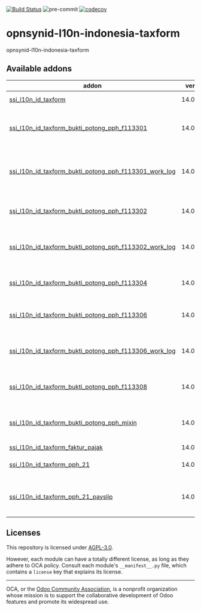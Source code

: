 [![Build Status](https://travis-ci.com/open-synergy/opnsynid-l10n-indonesia-taxform.svg?branch=14.0)](https://travis-ci.com/open-synergy/opnsynid-l10n-indonesia-taxform)
![pre-commit](https://github.com/open-synergy/opnsynid-l10n-indonesia-taxform/actions/workflows/pre-commit.yml/badge.svg)
[![codecov](https://codecov.io/gh/open-synergy/opnsynid-l10n-indonesia-taxform/branch/14.0/graph/badge.svg)](https://codecov.io/gh/open-synergy/opnsynid-l10n-indonesia-taxform)

<!-- /!\ do not modify above this line -->

# opnsynid-l10n-indonesia-taxform

opnsynid-l10n-indonesia-taxform

<!-- /!\ do not modify below this line -->

<!-- prettier-ignore-start -->

[//]: # (addons)

Available addons
----------------
addon | version | maintainers | summary
--- | --- | --- | ---
[ssi_l10n_id_taxform](ssi_l10n_id_taxform/) | 14.0.1.3.0 |  | Indonesia's Taxform
[ssi_l10n_id_taxform_bukti_potong_pph_f113301](ssi_l10n_id_taxform_bukti_potong_pph_f113301/) | 14.0.1.4.0 |  | Indonesia - Bukti Potong PPh 21/26 Tidak Final (f.1.1.33.01)
[ssi_l10n_id_taxform_bukti_potong_pph_f113301_work_log](ssi_l10n_id_taxform_bukti_potong_pph_f113301_work_log/) | 14.0.1.0.0 |  | Bukti Potong PPh 21/26 Tidak Final (f.1.1.33.01) - Work Log Integration
[ssi_l10n_id_taxform_bukti_potong_pph_f113302](ssi_l10n_id_taxform_bukti_potong_pph_f113302/) | 14.0.1.5.0 |  | Indonesia - Bukti Potong PPh 21 Final (f.1.1.33.02)
[ssi_l10n_id_taxform_bukti_potong_pph_f113302_work_log](ssi_l10n_id_taxform_bukti_potong_pph_f113302_work_log/) | 14.0.1.0.0 |  | Bukti Potong PPh 21 Final (f.1.1.33.02) - Work Log Integration
[ssi_l10n_id_taxform_bukti_potong_pph_f113304](ssi_l10n_id_taxform_bukti_potong_pph_f113304/) | 14.0.1.5.0 |  | Indonesia - Bukti Potong PPh 22 (f.1.1.33.04)
[ssi_l10n_id_taxform_bukti_potong_pph_f113306](ssi_l10n_id_taxform_bukti_potong_pph_f113306/) | 14.0.1.7.0 |  | Indonesia - Bukti Potong PPh 23 (f.1.1.33.06)
[ssi_l10n_id_taxform_bukti_potong_pph_f113306_work_log](ssi_l10n_id_taxform_bukti_potong_pph_f113306_work_log/) | 14.0.1.0.0 |  | Bukti Potong PPh 23 (f.1.33.06) - Work Log Integration
[ssi_l10n_id_taxform_bukti_potong_pph_f113308](ssi_l10n_id_taxform_bukti_potong_pph_f113308/) | 14.0.1.4.0 |  | Indonesia - Bukti Potong PPh 26 (f.1.1.33.08)
[ssi_l10n_id_taxform_bukti_potong_pph_mixin](ssi_l10n_id_taxform_bukti_potong_pph_mixin/) | 14.0.1.3.0 |  | Indonesia - Mixin Feature for Bukti Potong PPh
[ssi_l10n_id_taxform_faktur_pajak](ssi_l10n_id_taxform_faktur_pajak/) | 14.0.1.3.0 |  | Faktur Pajak
[ssi_l10n_id_taxform_pph_21](ssi_l10n_id_taxform_pph_21/) | 14.0.2.0.0 |  | Indonesia's PPh 21 Taxform
[ssi_l10n_id_taxform_pph_21_payslip](ssi_l10n_id_taxform_pph_21_payslip/) | 14.0.1.0.1 |  | Indonesia's Taxform - PPh 21 Computation On Payslip

[//]: # (end addons)

<!-- prettier-ignore-end -->

## Licenses

This repository is licensed under [AGPL-3.0](LICENSE).

However, each module can have a totally different license, as long as they adhere to OCA
policy. Consult each module's `__manifest__.py` file, which contains a `license` key
that explains its license.

----

OCA, or the [Odoo Community Association](http://odoo-community.org/), is a nonprofit
organization whose mission is to support the collaborative development of Odoo features
and promote its widespread use.
